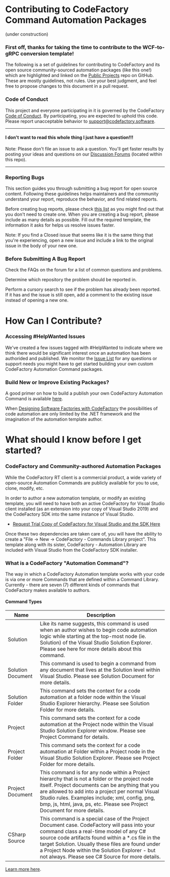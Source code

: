 # Contributing to CodeFactory Command Automation Packages 
(under construction)
### First off, thanks for taking the time to contribute to the WCF-to-gRPC conversion template! 

The following is a set of guidelines for contributing to CodeFactory and its open source community-sourced automation packages (like this one!) which are highlighted and linked on the [Public Projects](https://github.com/CodeFactoryLLC/Public-Projects) repo on GitHub. These are mostly guidelines, not rules. Use your best judgment, and feel free to propose changes to this document in a pull request. 

### Code of Conduct 

This project and everyone participating in it is governed by the CodeFactory [Code of Conduct](https://github.com/CodeFactoryLLC/Public-Projects/blob/master/Code_Of_Conduct.md). By participating, you are expected to uphold this code. Please report unacceptable behavior to support@codefactory.software. 

***
#### I don't want to read this whole thing I just have a question!!! 

Note: Please don't file an issue to ask a question. You'll get faster results by posting your ideas and questions on our [Discussion Forums](https://github.com/CodeFactoryLLC/WCF-To-gRPC/discussions) (located within this repo).
***

### Reporting Bugs 

This section guides you through submitting a bug report for open source content. Following these guidelines helps maintainers and the community understand your report, reproduce the behavior, and find related reports. 

Before creating bug reports, please check [this list](https://github.com/CodeFactoryLLC/WCF-To-gRPC/issues) as you might find out that you don't need to create one. When you are creating a bug report, please include as many details as possible. Fill out the required template, the information it asks for helps us resolve issues faster. 

Note: If you find a Closed issue that seems like it is the same thing that you're experiencing, open a new issue and include a link to the original issue in the body of your new one. 

### Before Submitting A Bug Report 

Check the FAQs on the forum for a list of common questions and problems. 

Determine which repository the problem should be reported in. 

Perform a cursory search to see if the problem has already been reported. If it has and the issue is still open, add a comment to the existing issue instead of opening a new one. 

# How Can I Contribute? 

### Accessing #HelpWanted Issues
We've created a few issues tagged with #HelpWanted to indicate where we think there would be significant interest once an automation has been authorided and published. We monitor the [Issue List](https://github.com/CodeFactoryLLC/WCF-To-gRPC/issues) for any questions or support needs you might have to get started building your own custom CodeFactory Automation Command packages.

### Build New or Improve Existing Packages?

A good primer on how to build a publish your own CodeFactory Automation Command is available [here](http://docs.codefactory.software/guidance/usage-intro.html).

When [Designing Software Factories with CodeFactory](http://docs.codefactory.software/guidance/design/intro.html)
the possibilities of code automation are only limited by the .NET framework and the imagination of the automation template author. 


# What should I know before I get started? 

### CodeFactory and Community-authored Automation Packages 

While the CodeFactory RT client is a commercial product, a wide variety of open-source Automation Commands are publicly available for you to use, clone, modify, etc.  

In order to author a new automation template, or modify an existing template, you will need to have both an active CodeFactory for Visual Studio client installed (as an extension into your copy of Visual Studio 2019) and the CodeFactory SDK into the same instance of Visual Studio.

* [Request Trial Copy of CodeFactory for Visual Studio and the SDK Here](https://www.codefactory.software/try-codefactory)

Once these two dependencies are taken care of, you will have the ability to create a "File -> New -> CodeFactory - Commands Library project". This template along with its sister, CodeFactory - Automation Library are included with Visual Studio from the CodeFactory SDK installer.

### What is a CodeFactory "Automation Command"?

The way in which a CodeFactory Automation template works with your code is via one or more Commands that are defined within a Command Library. Currently - there are seven (7) different kinds of commands that CodeFactory makes available to authors. 

#### Command Types
Name | Description
-----|-------
Solution | Like its name suggests, this command is used when an author wishes to begin code automation logic while starting at the top-most node (ie. Solution) of the Visual Studio Solution Explorer. Please see here for more details about this command.
Solution Document | This command is used to begin a command from any document that lives at the Solution level within Visual Studio. Please see Solution Document for more details.
Solution Folder | This command sets the context for a code automation at a folder node within the Visual Studio Explorer hierarchy. Please see Solution Folder for more details.
Project | This command sets the context for a code automation at the Project node within the Visual Studio Solution Explorer window. Please see Project Command for details.
Project Folder | This command sets the context for a code automation at Folder within a Project node in the Visual Studio Solution Explorer. Please see Project Folder for more details.
Project Document | This command is for any node within a Project hierarchy that is not a folder or the project node itself. Project documents can be anything that you are allowed to add into a project per normal Visual Studio rules. Examples include; xml, config, png, bmp, js, html, java, ps, etc. Please see Project Document for more details.
CSharp Source | This command is a special case of the Project Document case. CodeFactory will pass into your command class a real-time model of any C# source code artifacts found within a *.cs file in the target Solution. Usually these files are found under a Project Node within the Solution Explorer - but not always. Please see C# Source for more details.

[Learn more here](http://docs.codefactory.software/guidance/overview-commands-intro.html).
